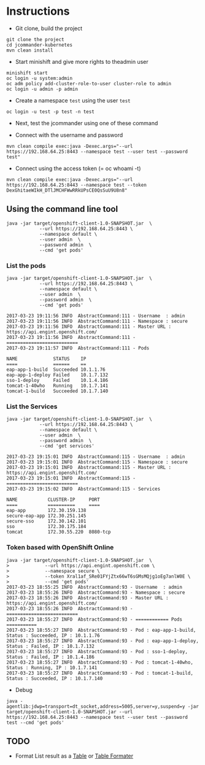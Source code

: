 # Instructions

* Git clone, build the project
```
git clone the project
cd jcommander-kubernetes
mvn clean install
```

* Start minishift and give more rights to theadmin user
```
minishift start
oc login -u system:admin
oc adm policy add-cluster-role-to-user cluster-role to admin
oc login -u admin -p admin 
```

* Create a namespace `test` using the user `test`
```
oc login -u test -p test -n test
```

* Next, test the jcommander using one of these command 

* Connect with the username and password
```
mvn clean compile exec:java -Dexec.args="--url https://192.168.64.25:8443 --namespace test --user test --password test"
``` 
* Connect using the access token (= oc whoami -t)
``` 
mvn clean compile exec:java -Dexec.args="--url https://192.168.64.25:8443 --namespace test --token DexGhitaeWIkH_DTlJMCHFWwRRkUPsCE0QsSuU9U8n8"
```

## Using the command line tool
```
java -jar target/openshift-client-1.0-SNAPSHOT.jar  \
            --url https://192.168.64.25:8443 \
            --namespace default \
            --user admin  \
            --password admin  \
            --cmd 'get pods' 
```

### List the pods
```
java -jar target/openshift-client-1.0-SNAPSHOT.jar  \
            --url https://192.168.64.25:8443 \
            --namespace default \
            --user admin  \
            --password admin  \
            --cmd 'get pods' 
               
2017-03-23 19:11:56 INFO  AbstractCommand:111 - Username  : admin
2017-03-23 19:11:56 INFO  AbstractCommand:111 - Namespace : secure
2017-03-23 19:11:56 INFO  AbstractCommand:111 - Master URL : https://api.engint.openshift.com/
2017-03-23 19:11:56 INFO  AbstractCommand:111 - ==========================
2017-03-23 19:11:57 INFO  AbstractCommand:111 - Pods
            
NAME             STATUS    IP         
====             ======    ==         
eap-app-1-build  Succeeded 10.1.1.76  
eap-app-1-deploy Failed    10.1.7.132 
sso-1-deploy     Failed    10.1.4.186 
tomcat-1-40who   Running   10.1.7.141 
tomcat-1-build   Succeeded 10.1.7.140 

```

### List the Services
```
java -jar target/openshift-client-1.0-SNAPSHOT.jar  \
            --url https://192.168.64.25:8443 \
            --namespace default \
            --user admin  \
            --password admin  \
            --cmd 'get services'
             
2017-03-23 19:15:01 INFO  AbstractCommand:115 - Username  : admin
2017-03-23 19:15:01 INFO  AbstractCommand:115 - Namespace : secure
2017-03-23 19:15:01 INFO  AbstractCommand:115 - Master URL : https://api.engint.openshift.com/
2017-03-23 19:15:01 INFO  AbstractCommand:115 - ==========================
2017-03-23 19:15:02 INFO  AbstractCommand:115 - Services
      
NAME           CLUSTER-IP     PORT     
====           ==========     ====     
eap-app        172.30.159.138          
secure-eap-app 172.30.251.145          
secure-sso     172.30.142.101          
sso            172.30.175.184          
tomcat         172.30.55.220  8080-tcp 

```

### Token based with OpenShift Online
```
java -jar target/openshift-client-1.0-SNAPSHOT.jar  \
>             --url https://api.engint.openshift.com \
>             --namespace secure \
>             --token Xral1af_SRe01FYjZtx66wT6sGMsMQjg1oEg7anlW0E \
>             --cmd 'get pods'
2017-03-23 18:55:25 INFO  AbstractCommand:93 - Username  : admin
2017-03-23 18:55:26 INFO  AbstractCommand:93 - Namespace : secure
2017-03-23 18:55:26 INFO  AbstractCommand:93 - Master URL : https://api.engint.openshift.com/
2017-03-23 18:55:26 INFO  AbstractCommand:93 - ==========================
2017-03-23 18:55:27 INFO  AbstractCommand:93 - ============ Pods ===========
2017-03-23 18:55:27 INFO  AbstractCommand:93 - Pod : eap-app-1-build, Status : Succeeded, IP : 10.1.1.76
2017-03-23 18:55:27 INFO  AbstractCommand:93 - Pod : eap-app-1-deploy, Status : Failed, IP : 10.1.7.132
2017-03-23 18:55:27 INFO  AbstractCommand:93 - Pod : sso-1-deploy, Status : Failed, IP : 10.1.4.186
2017-03-23 18:55:27 INFO  AbstractCommand:93 - Pod : tomcat-1-40who, Status : Running, IP : 10.1.7.141
2017-03-23 18:55:27 INFO  AbstractCommand:93 - Pod : tomcat-1-build, Status : Succeeded, IP : 10.1.7.140

```

* Debug
```
java -agentlib:jdwp=transport=dt_socket,address=5005,server=y,suspend=y -jar target/openshift-client-1.0-SNAPSHOT.jar --url https://192.168.64.25:8443 --namespace test --user test --password test --cmd 'get pods'
```

## TODO

- Format List result as a [Table](https://www.ksmpartners.com/2013/08/nicely-formatted-tabular-output-in-java/) or [Table Formater](https://github.com/iNamik/java_text_tables)


